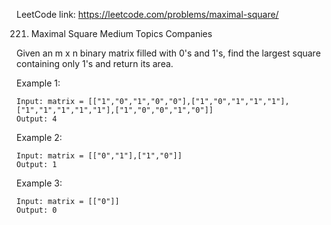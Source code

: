 LeetCode link: https://leetcode.com/problems/maximal-square/

221. Maximal Square
Medium
Topics
Companies

Given an m x n binary matrix filled with 0's and 1's, find the largest square containing only 1's and return its area.

 

Example 1:
```
Input: matrix = [["1","0","1","0","0"],["1","0","1","1","1"],["1","1","1","1","1"],["1","0","0","1","0"]]
Output: 4
```
Example 2:
```
Input: matrix = [["0","1"],["1","0"]]
Output: 1
```
Example 3:
```
Input: matrix = [["0"]]
Output: 0
```